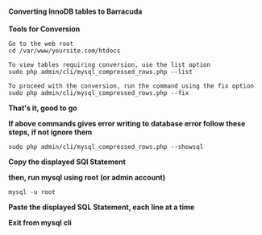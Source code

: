 #### Converting InnoDB tables to Barracuda

**Tools for Conversion**

```
Go to the web root
cd /var/www/yoursite.com/htdocs

To view tables requiring conversion, use the list option
sudo php admin/cli/mysql_compressed_rows.php --list

To proceed with the conversion, run the command using the fix option
sudo php admin/cli/mysql_compressed_rows.php --fix

```
**That's it, good to go**

**If above commands gives error writing to database error follow these steps, if not ignore them**

`sudo php admin/cli/mysql_compressed_rows.php --showsql`

**Copy the displayed SQl Statement**

**then, run mysql using root (or admin account)**

`mysql -u root`

**Paste the displayed SQL Statement, each line at a time**

**Exit from mysql cli**


